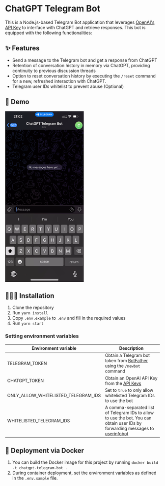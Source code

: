 # ChatGPT Telegram Bot

This is a Node.js-based Telegram Bot application that leverages [OpenAI's API Key](https://platform.openai.com/account/api-keys) to interface with ChatGPT and retrieve responses. This bot is equipped with the following functionalities:


## ✨ Features
- Send a message to the Telegram bot and get a response from ChatGPT
- Retention of conversation history in memory via ChatGPT, providing continuity to previous discussion threads
- Option to reset conversation history by executing the `/reset` command for a new, refreshed interaction with ChatGPT.
- Telegram user IDs whitelist to prevent abuse (Optional)

## 👀 Demo
![demo](./demo.gif)

## 🧑🏻‍💻 Installation

1. Clone the repository
2. Run `yarn install`
3. Copy `.env.example` to `.env` and fill in the required values
4. Run `yarn start`

### Setting environment variables
| Environment variable  | Description |
| ------------- | ------------- |
| TELEGRAM_TOKEN  | Obtain a Telegram bot token from [BotFather](https://t.me/BotFather) using the `/newbot` command  |
| CHATGPT_TOKEN  | Obtain an OpenAI API Key from the [API Keys](https://platform.openai.com/account/api-keys) |
| ONLY_ALLOW_WHITELISTED_TELEGRAM_IDS | Set to `true` to only allow whitelisted Telegram IDs to use the bot |
| WHITELISTED_TELEGRAM_IDS | A comma-separated list of Telegram IDs to allow to use the bot. You can obtain user IDs by forwarding messages to [userinfobot](https://t.me/userinfobot) |

## 🐳 Deployment via Docker

1. You can build the Docker image for this project by running `docker build -t chatgpt-telegram-bot .`
2. During container deployment, set the environment variables as defined in the `.env.sample` file.
